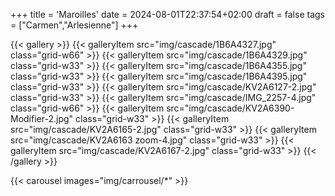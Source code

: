 +++
title = 'Maroilles'
date = 2024-08-01T22:37:54+02:00
draft = false
tags = ["Carmen","Arlesienne"]
+++

{{< gallery >}}
  {{< galleryItem src="img/cascade/1B6A4327.jpg" class="grid-w66" >}}
  {{< galleryItem src="img/cascade/1B6A4329.jpg" class="grid-w33" >}}
  {{< galleryItem src="img/cascade/1B6A4355.jpg" class="grid-w33" >}}
  {{< galleryItem src="img/cascade/1B6A4395.jpg" class="grid-w33" >}}
  {{< galleryItem src="img/cascade/KV2A6127-2.jpg" class="grid-w33" >}}
  {{< galleryItem src="img/cascade/IMG_2257-4.jpg" class="grid-w66" >}}
  {{< galleryItem src="img/cascade/KV2A6390-Modifier-2.jpg" class="grid-w33" >}}
  {{< galleryItem src="img/cascade/KV2A6165-2.jpg" class="grid-w33" >}}
  {{< galleryItem src="img/cascade/KV2A6163 zoom-4.jpg" class="grid-w33" >}}
  {{< galleryItem src="img/cascade/KV2A6167-2.jpg" class="grid-w33" >}}
{{< /gallery >}}

{{< carousel images="img/carrousel/*" >}}

